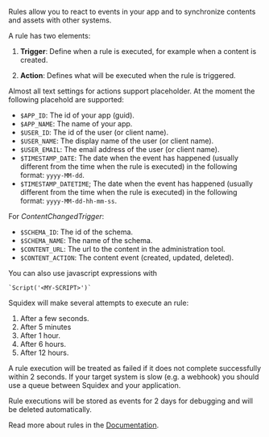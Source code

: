 Rules allow you to react to events in your app and to synchronize contents and assets with other systems.

A rule has two elements:

1. **Trigger**: Define when a rule is executed, for example when a content is created.

2. **Action**: Defines what will be executed when the rule is triggered.

Almost all text settings for actions support placeholder. At the moment the following placehold are supported:

* `$APP_ID`: The id of your app (guid).
* `$APP_NAME`: The name of your app.
* `$USER_ID`: The id of the user (or client name).
* `$USER_NAME`: The display name of the user (or client name).
* `$USER_EMAIL`: The email address of the user (or client name).
* `$TIMESTAMP_DATE`: The date when the event has happened (usually different from the time when the rule is executed) in the following format: `yyyy-MM-dd`.
* `$TIMESTAMP_DATETIME`; The date when the event has happened (usually different from the time when the rule is executed) in the following format: `yyyy-MM-dd-hh-mm-ss`.

For *ContentChangedTrigger*:

* `$SCHEMA_ID`: The id of the schema.
* `$SCHEMA_NAME`: The name of the schema.
* `$CONTENT_URL`: The url to the content in the administration tool.
* `$CONTENT_ACTION`: The content event (created, updated, deleted).

You can also use javascript expressions with 

    `Script('<MY-SCRIPT>')`

Squidex will make several attempts to execute an rule:

1. After a few seconds.
2. After 5 minutes
3. After 1 hour.
4. After 6 hours.
6. After 12 hours.

A rule execution will be treated as failed if it does not complete successfully within 2 seconds. If your target system is slow (e.g. a webhook) you should use a queue between Squidex and your application.

Rule executions will be stored as events for 2 days for debugging and will be deleted automatically.

Read more about rules in the [Documentation](../04-concepts/rules).
